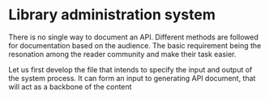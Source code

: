 # Library administration system

There is no single way to document an API. Different methods are followed for documentation based on the audience. The basic requirement being the resonation among the reader community and make their task easier.

Let us first develop the file that intends to specify the input and output of the system process. It can form an input to generating API document, that will act as a backbone of the content




